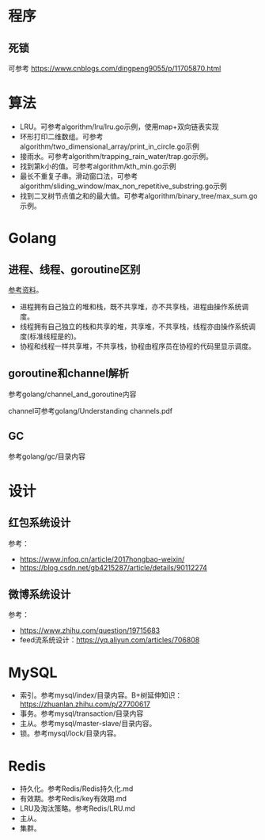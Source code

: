 # 程序

## 死锁

可参考 https://www.cnblogs.com/dingpeng9055/p/11705870.html

# 算法

* LRU。可参考algorithm/lru/lru.go示例，使用map+双向链表实现
* 环形打印二维数组。可参考algorithm/two_dimensional_array/print_in_circle.go示例
* 接雨水。可参考algorithm/trapping_rain_water/trap.go示例。
* 找到第k小的值。可参考algorithm/kth_min.go示例
* 最长不重复子串。滑动窗口法，可参考algorithm/sliding_window/max_non_repetitive_substring.go示例
* 找到二叉树节点值之和的最大值。可参考algorithm/binary_tree/max_sum.go示例。

# Golang

## 进程、线程、goroutine区别

[参考资料](https://www.cnblogs.com/ghj1976/p/3642513.html)。

* 进程拥有自己独立的堆和栈，既不共享堆，亦不共享栈，进程由操作系统调度。
* 线程拥有自己独立的栈和共享的堆，共享堆，不共享栈，线程亦由操作系统调度(标准线程是的)。
* 协程和线程一样共享堆，不共享栈，协程由程序员在协程的代码里显示调度。

## goroutine和channel解析

参考golang/channel_and_goroutine内容

channel可参考golang/Understanding channels.pdf

## GC

参考golang/gc/目录内容

# 设计

## 红包系统设计

参考：
* https://www.infoq.cn/article/2017hongbao-weixin/ 
* https://blog.csdn.net/gb4215287/article/details/90112274

## 微博系统设计

参考：
* https://www.zhihu.com/question/19715683
* feed流系统设计：https://yq.aliyun.com/articles/706808


# MySQL

* 索引。参考mysql/index/目录内容。B+树延伸知识：https://zhuanlan.zhihu.com/p/27700617
* 事务。参考mysql/transaction/目录内容
* 主从。参考mysql/master-slave/目录内容。
* 锁。参考mysql/lock/目录内容。

# Redis

* 持久化。参考Redis/Redis持久化.md
* 有效期。参考Redis/key有效期.md
* LRU及淘汰策略。参考Redis/LRU.md
* 主从。
* 集群。

